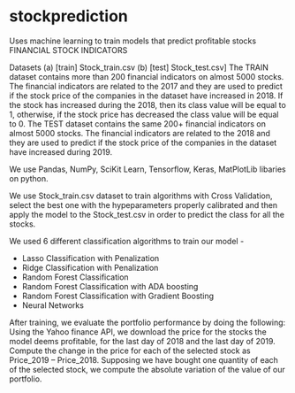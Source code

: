 # stockprediction
Uses machine learning to train models that predict profitable stocks 
FINANCIAL STOCK INDICATORS

Datasets
(a) [train] Stock_train.csv
(b) [test] Stock_test.csv]
The TRAIN dataset contains more than 200 financial indicators on almost 5000
stocks. The financial indicators are related to the 2017 and they are used to predict if the stock price of the companies in the dataset have increased in 2018. If the
stock has increased during the 2018, then its class value will be equal to 1, otherwise,
if the stock price has decreased the class value will be equal to 0.
The TEST dataset contains the same 200+ financial indicators on almost 5000 stocks.
The financial indicators are related to the 2018 and they are used to predict if the
stock price of the companies in the dataset have increased during 2019. 

We use Pandas, NumPy, SciKit Learn, Tensorflow, Keras, MatPlotLib libaries on python. 

We use Stock_train.csv dataset to train algorithms with Cross Validation, select the best one with the hypeparameters properly calibrated and then apply the model to the Stock_test.csv in order to predict the class for all the stocks.

We used 6 different classification algorithms to train our model - 
  - Lasso Classification with Penalization
  - Ridge Classification with Penalization
  - Random Forest Classification 
  - Random Forest Classification with ADA boosting
  - Random Forest Classification with Gradient Boosting
  - Neural Networks
  
After training, we evaluate the portfolio performance by doing the following:
Using the Yahoo finance API, we download the price for the stocks the model deems profitable, for the last day of 2018 and the last day of 2019.
Compute the change in the price for each of the selected stock as Price_2019 – Price_2018.
Supposing we have bought one quantity of each of the selected stock, we compute the absolute variation of the value of our portfolio.
